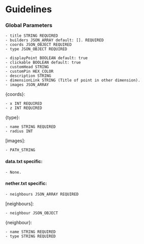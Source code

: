 # Guidelines
  <h3>Global Parameters</h3>
  
    - title STRING REQUIRED
    - builders JSON_ARRAY default: []. REQUIRED
    - coords JSON_OBJECT REQUIRED
    - type JSON_OBJECT REQUIRED
    
    - displayPoint BOOLEAN default: true
    - clickable BOOLEAN default: true
    - customHead STRING
    - customPin HEX_COLOR
    - description STRING
    - dimensionLink STRING (Title of point in other dimension).
    - images JSON_ARRAY
  
  {coords}:
    
    - x INT REQUIRED
    - z INT REQUIRED
    
  {type}:
    
    - name STRING REQUIRED
    - radius INT
    
  [images]:
    
    - PATH_STRING
  
  <h4>data.txt specific:</h4>
  
    - None.
  
  <h4>nether.txt specific:</h4>
  
    - neighbours JSON_ARRAY REQUIRED
  
  [neighbours]:
    
    - neighbour JSON_OBJECT
    
 {neighbour}:
    
    - name STRING REQUIRED
    - type STRING REQUIRED





